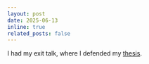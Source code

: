 ```yaml
---
layout: post
date: 2025-06-13
inline: true
related_posts: false
---
```


I had my exit talk, where I defended my [thesis](https://escholarship.org/uc/item/90n4p8gq).
